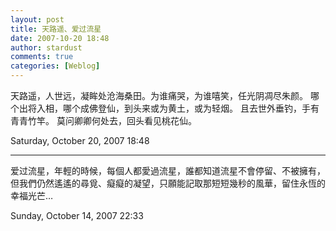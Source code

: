 ```yaml
---
layout: post
title: 天路遥、爱过流星
date: 2007-10-20 18:48
author: stardust
comments: true
categories: [Weblog]
---
```

天路遥，人世远，凝眸处沧海桑田。为谁痛哭，为谁嘻笑，任光阴凋尽朱颜。
哪个出将入相，哪个成佛登仙，到头来或为黄土，或为轻烟。 且去世外垂钓，手有青青竹竿。
莫问卿卿何处去，回头看见桃花仙。

Saturday, October 20, 2007 18:48

<hr />

爱过流星，年輕的時候，每個人都愛過流星，誰都知道流星不會停留、不被擁有，但我們仍然遙遙的尋覓、癡癡的凝望，只願能記取那短短幾秒的風華，留住永恆的幸福光芒…

Sunday, October 14, 2007 22:33
